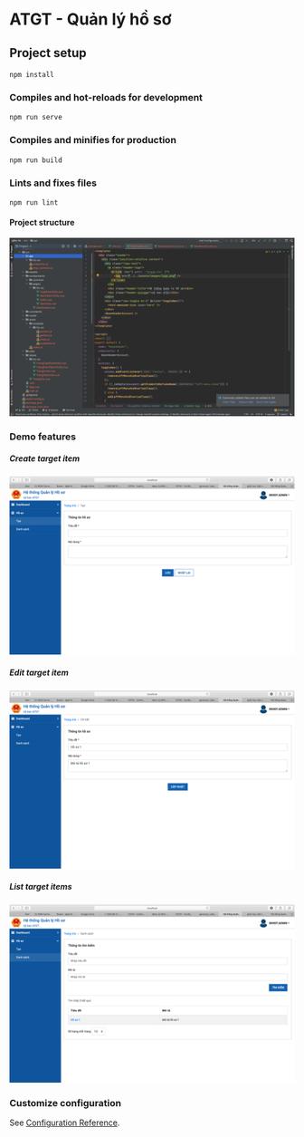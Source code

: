 # ATGT - Quản lý hồ sơ

## Project setup
```
npm install
```

### Compiles and hot-reloads for development
```
npm run serve
```

### Compiles and minifies for production
```
npm run build
```

### Lints and fixes files
```
npm run lint
```

#### Project structure 
![Alt text](./src/assets/images/project-structure.png "Title")

### Demo features
##### Create target item
![Alt text](./src/assets/images/create.png "Title")
##### Edit target item 
![Alt text](./src/assets/images/edit.png "Title")
##### List target items 
![Alt text](./src/assets/images/list.png "Title")

  
### Customize configuration
See [Configuration Reference](https://cli.vuejs.org/config/).
